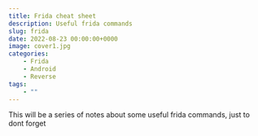```yaml
---
title: Frida cheat sheet
description: Useful frida commands
slug: frida
date: 2022-08-23 00:00:00+0000
image: cover1.jpg
categories:
    - Frida
    - Android
    - Reverse
tags:
    - ""
---
```


This will be a series of notes about some useful frida commands, just to dont forget 